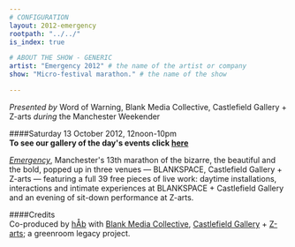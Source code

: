 ```yaml
---
# CONFIGURATION
layout: 2012-emergency
rootpath: "../../"
is_index: true

# ABOUT THE SHOW - GENERIC
artist: "Emergency 2012" # the name of the artist or company
show: "Micro-festival marathon." # the name of the show

---
```

*Presented by* Word of Warning, Blank Media Collective, Castlefield Gallery + Z-arts *during* the Manchester Weekender        
        
####Saturday 13 October 2012, 12noon-10pm  
**To see our gallery of the day's events click [here](galleries/2012-emergency/index.html)**
        
[*Emergency*](hab/emergency/index.html), Manchester's 13th marathon of the bizarre, the beautiful and the bold, popped up in three venues — BLANKSPACE, Castlefield Gallery + Z-arts — featuring a full 39 free pieces of live work: daytime installations, interactions and intimate experiences at BLANKSPACE + Castlefield Gallery and an evening of sit-down performance at Z-arts.    
           
####Credits          
Co-produced by [hÅb](/hab/index.html) with [Blank Media Collective](http://www.blankmediacollective.org), [Castlefield Gallery](http://www.castlefieldgallery.co.uk) + [Z-arts](http://www.z-arts.org); a greenroom legacy project.
